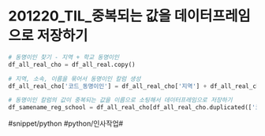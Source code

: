 # 201220_TIL_중복되는 값을 데이터프레임으로 저장하기
```python
# 동명이인 찾기 - 지역 + 학교 동명이인
df_all_real_cho = df_all_real.copy()

# 지역, 소속, 이름을 묶어서 동명이인 칼럼 생성
df_all_real_cho['코드_동명이인'] = df_all_real_cho['지역'] + df_all_real_cho['소속'] + df_all_real_cho['이름'] 

# 동명이인 칼럼의 값이 중복되는 값을 이름으로 소팅해서 데이터프레임으로 저장하기
df_samename_reg_school = df_all_real_cho[df_all_real_cho.duplicated(['코드_동명이인'], keep=False)].sort_values(by='이름')

```
#snippet/python #python/인사작업#